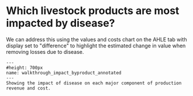 # Which livestock products are most impacted by disease?

We can address this using the values and costs chart on the AHLE tab with display set to "difference" to highlight the estimated change in value when removing losses due to disease.

```{figure} ../Images/walkthrough_impact_byproduct_annotated.png
---
#height: 700px
name: walkthrough_impact_byproduct_annotated
---
Showing the impact of disease on each major component of production revenue and cost.
```
